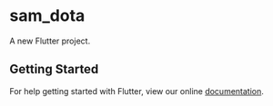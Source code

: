 # sam_dota

A new Flutter project.

## Getting Started

For help getting started with Flutter, view our online
[documentation](https://flutter.io/).
